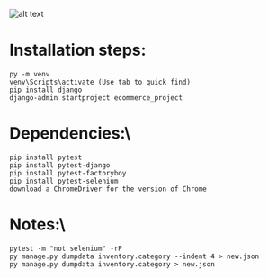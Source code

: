 ![alt text](https://lucid.app/documents/view/e6493a34-88ec-480b-a5ee-2f117f078f80)

# Installation steps:

    py -m venv
    venv\Scripts\activate (Use tab to quick find)
    pip install django
    django-admin startproject ecommerce_project

# Dependencies:\

    pip install pytest
    pip install pytest-django
    pip install pytest-factoryboy
    pip install pytest-selenium
    download a ChromeDriver for the version of Chrome

# Notes:\

    pytest -m "not selenium" -rP
    py manage.py dumpdata inventory.category --indent 4 > new.json
    py manage.py dumpdata inventory.category > new.json
